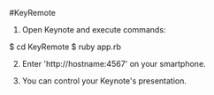 #KeyRemote

1. Open Keynote and execute commands:

  $ cd KeyRemote
  $ ruby app.rb

2. Enter 'http://hostname:4567' on your smartphone.

3. You can control your Keynote's presentation.
